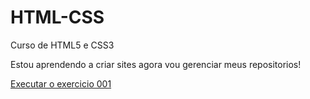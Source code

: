 # HTML-CSS
 Curso de HTML5 e CSS3

 Estou aprendendo a criar sites agora vou gerenciar meus repositorios!

<a href="https://luaansoares.github.io/HTML-CSS/exercicios/ex001/index.html"> Executar o exercicio 001</a>
